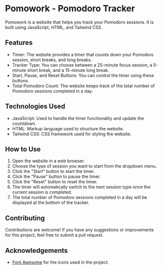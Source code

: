 # Pomowork - Pomodoro Tracker

Pomowork is a website that helps you track your Pomodoro sessions. It is built using JavaScript, HTML, and Tailwind CSS.

## Features

- Timer: The website provides a timer that counts down your Pomodoro session, short breaks, and long breaks.
- Tracker Type: You can choose between a 25-minute focus session, a 5-minute short break, and a 15-minute long break.
- Start, Pause, and Reset Buttons: You can control the timer using these buttons.
- Total Pomodoro Count: The website keeps track of the total number of Pomodoro sessions completed in a day.

## Technologies Used

- JavaScript: Used to handle the timer functionality and update the countdown.
- HTML: Markup language used to structure the website.
- Tailwind CSS: CSS framework used for styling the website.

## How to Use

1. Open the website in a web browser.
2. Choose the type of session you want to start from the dropdown menu.
3. Click the "Start" button to start the timer.
4. Click the "Pause" button to pause the timer.
5. Click the "Reset" button to reset the timer.
6. The timer will automatically switch to the next session type once the current session is completed.
7. The total number of Pomodoro sessions completed in a day will be displayed at the bottom of the tracker.

## Contributing

Contributions are welcome! If you have any suggestions or improvements for this project, feel free to submit a pull request.

## Acknowledgements

- [Font Awesome](https://fontawesome.com/) for the icons used in the project.
